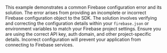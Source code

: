 This example demonstrates a common Firebase configuration error and its solution.  The error arises from providing an incomplete or incorrect Firebase configuration object to the SDK.  The solution involves verifying and correcting the configuration details within your `firebase.json` or environment variables to match your Firebase project settings.  Ensure you are using the correct API key, auth domain, and other project-specific details. Incorrect configuration will prevent your application from connecting to Firebase services.
